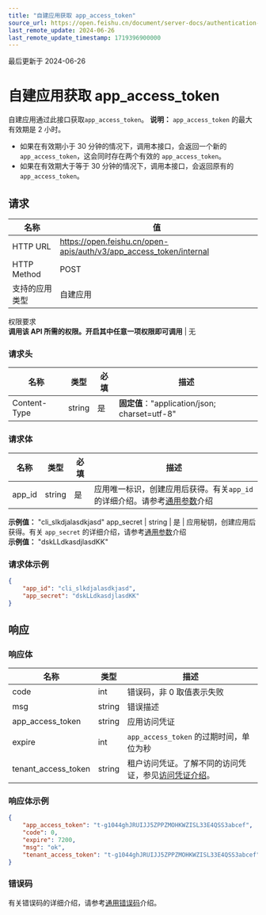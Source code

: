 ```yaml
---
title: "自建应用获取 app_access_token"
source_url: https://open.feishu.cn/document/server-docs/authentication-management/access-token/app_access_token_internal
last_remote_update: 2024-06-26
last_remote_update_timestamp: 1719396900000
---
```

最后更新于 2024-06-26

# 自建应用获取 app_access_token

自建应用通过此接口获取`app_access_token`。
**说明：** `app_access_token` 的最大有效期是 2 小时。

- 如果在有效期小于 30 分钟的情况下，调用本接口，会返回一个新的 `app_access_token`，这会同时存在两个有效的 `app_access_token`。
- 如果在有效期大于等于 30 分钟的情况下，调用本接口，会返回原有的 `app_access_token`。

## 请求
名称 | 值
---|---
HTTP URL | https://open.feishu.cn/open-apis/auth/v3/app_access_token/internal
HTTP Method | POST
支持的应用类型 | 自建应用
权限要求  
            **调用该 API 所需的权限。开启其中任意一项权限即可调用** | 无

### 请求头

名称 | 类型 | 必填 | 描述
--- | --- | --- | ---
Content-Type | string | 是 | **固定值**："application/json; charset=utf-8"

### 请求体

名称 | 类型 | 必填 | 描述
--- | --- | --- | ---
app_id | string | 是 | 应用唯一标识，创建应用后获得。有关`app_id` 的详细介绍。请参考[通用参数](https://open.feishu.cn/document/ukTMukTMukTM/uYTM5UjL2ETO14iNxkTN/terminology)介绍  
**示例值：** "cli_slkdjalasdkjasd"
app_secret | string | 是 | 应用秘钥，创建应用后获得。有关 `app_secret` 的详细介绍，请参考[通用参数](https://open.feishu.cn/document/ukTMukTMukTM/uYTM5UjL2ETO14iNxkTN/terminology)介绍  
**示例值：** "dskLLdkasdjlasdKK"

### 请求体示例

```json
{
    "app_id": "cli_slkdjalasdkjasd",
    "app_secret": "dskLLdkasdjlasdKK"
}
```

## 响应

### 响应体

名称 | 类型 | 描述
--- | --- | ---
code | int | 错误码，非 0 取值表示失败
msg | string | 错误描述
app_access_token | string | 应用访问凭证
expire | int | `app_access_token` 的过期时间，单位为秒
tenant_access_token | string | 租户访问凭证。了解不同的访问凭证，参见[访问凭证介绍](https://open.feishu.cn/document/ukTMukTMukTM/uMTNz4yM1MjLzUzM)。

### 响应体示例

```json
{
    "app_access_token": "t-g1044ghJRUIJJ5ZPPZMOHKWZISL33E4QSS3abcef",
    "code": 0,
    "expire": 7200,
    "msg": "ok",
    "tenant_access_token": "t-g1044ghJRUIJJ5ZPPZMOHKWZISL33E4QSS3abcef"
}
```

### 错误码
有关错误码的详细介绍，请参考[通用错误码](https://open.feishu.cn/document/ukTMukTMukTM/ugjM14COyUjL4ITN)介绍。
